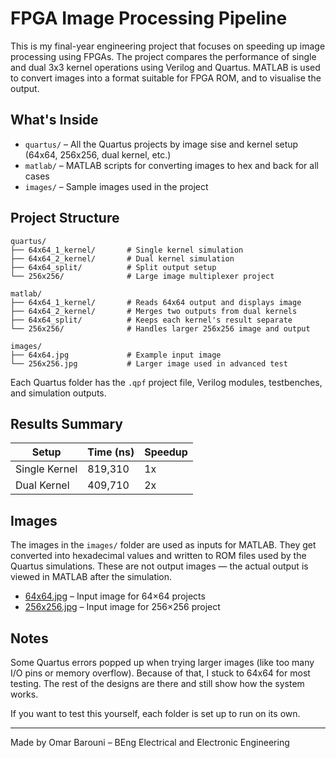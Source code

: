 # FPGA Image Processing Pipeline

This is my final-year engineering project that focuses on speeding up image processing using FPGAs. The project compares the performance of single and dual 3x3 kernel operations using Verilog and Quartus. MATLAB is used to convert images into a format suitable for FPGA ROM, and to visualise the output.

## What's Inside

- `quartus/` – All the Quartus projects by image sise and kernel setup (64x64, 256x256, dual kernel, etc.)
- `matlab/` – MATLAB scripts for converting images to hex and back for all cases
- `images/` – Sample images used in the project
  
## Project Structure

```text
quartus/
├── 64x64_1_kernel/       # Single kernel simulation
├── 64x64_2_kernel/       # Dual kernel simulation
├── 64x64_split/          # Split output setup
└── 256x256/              # Large image multiplexer project

matlab/
├── 64x64_1_kernel/       # Reads 64x64 output and displays image
├── 64x64_2_kernel/       # Merges two outputs from dual kernels
├── 64x64_split/          # Keeps each kernel's result separate
└── 256x256/              # Handles larger 256x256 image and output

images/
├── 64x64.jpg             # Example input image 
└── 256x256.jpg           # Larger image used in advanced test
```

Each Quartus folder has the `.qpf` project file, Verilog modules, testbenches, and simulation outputs.

## Results Summary

| Setup         | Time (ns) | Speedup |
|---------------|-----------|---------|
| Single Kernel | 819,310   | 1x      |
| Dual Kernel   | 409,710   | 2x      |

## Images

The images in the `images/` folder are used as inputs for MATLAB. They get converted into hexadecimal values and written to ROM files used by the Quartus simulations. These are not output images — the actual output is viewed in MATLAB after the simulation.

- [64x64.jpg](images/64x64.jpg) – Input image for 64×64 projects  
- [256x256.jpg](images/256x256.jpg) – Input image for 256×256 project

## Notes

Some Quartus errors popped up when trying larger images (like too many I/O pins or memory overflow). Because of that, I stuck to 64x64 for most testing. The rest of the designs are there and still show how the system works.

If you want to test this yourself, each folder is set up to run on its own.

---

Made by Omar Barouni – BEng Electrical and Electronic Engineering
